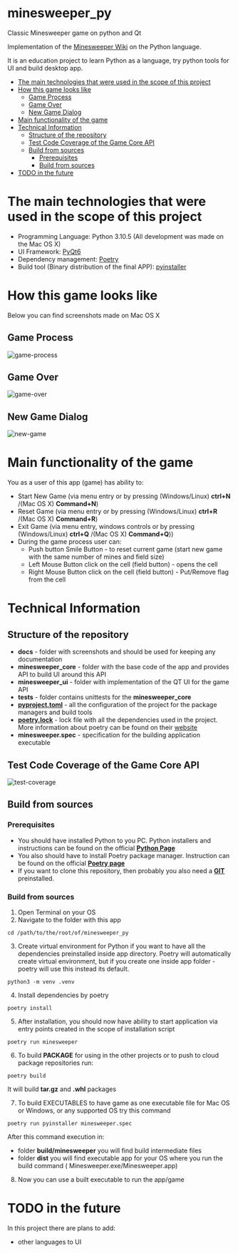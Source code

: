 # minesweeper_py

Classic Minesweeper game on python and Qt

Implementation of the [Minesweeper Wiki](https://en.wikipedia.org/wiki/Minesweeper_(video_game)) on the Python language.

It is an education project to learn Python as a language, try python tools for UI and build desktop app.

- [The main technologies that were used in the scope of this project](#the-main-technologies-that-were-used-in-the-scope-of-this-project)
- [How this game looks like](#how-this-game-looks-like)
  - [Game Process](#game-process)
  - [Game Over](#game-over)
  - [New Game Dialog](#new-game-dialog)
- [Main functionality of the game](#main-functionality-of-the-game)
- [Technical Information](#technical-information)
  - [Structure of the repository](#structure-of-the-repository)
  - [Test Code Coverage of the Game Core API](#test-code-coverage-of-the-game-core-api)
  - [Build from sources](#build-from-sources)
    - [Prerequisites](#prerequisites)
    - [Build from sources](#build-from-sources-1)
- [TODO in the future](#todo-in-the-future)

# The main technologies that were used in the scope of this project

- Programming Language: Python 3.10.5 (All development was made on the Mac OS X)
- UI Framework: [PyQt6](https://riverbankcomputing.com/software/pyqt/intro)
- Dependency management: [Poetry](https://python-poetry.org/)
- Build tool (Binary distribution of the final APP): [pyinstaller](https://pyinstaller.org/en/stable/)

# How this game looks like

Below you can find screenshots made on Mac OS X

## Game Process

![game-process](docs/new_game_process.png)

## Game Over

![game-over](docs/game_over.png)

## New Game Dialog

![new-game](docs/new_game_dialog.png)

# Main functionality of the game

You as a user of this app (game) has ability to:

- Start New Game (via menu entry or by pressing (Windows/Linux) **ctrl+N** /(Mac OS X) **Command+N**)
- Reset Game (via menu entry or by pressing  (Windows/Linux) **ctrl+R** /(Mac OS X) **Command+R**)
- Exit Game (via menu entry, windows controls or by pressing (Windows/Linux) **ctrl+Q** /(Mac OS X) **Command+Q**))
- During the game process user can:
  - Push button Smile Button - to reset current game (start new game with the same number of mines and field size)
  - Left Mouse Button click on the cell (field button) - opens the cell
  - Right Mouse Button click on the cell (field button) - Put/Remove flag from the cell

# Technical Information

## Structure of the repository

- **docs** - folder with screenshots and should be used for keeping any documentation
- **minesweeper_core** - folder with the base code of the app and provides API to build UI around this API
- **minesweeper_ui** - folder with implementation of the QT UI for the game API
- **tests** - folder contains unittests for the **minesweeper_core**
- [**pyproject.toml**](pyproject.toml) - all the configuration of the project for the package managers and build tools
- [**poetry.lock**](poetry.lock) - lock file with all the dependencies used in the project. More information about
  poetry can be found on their [website](https://python-poetry.org/)
- **minesweeper.spec** - specification for the building application executable

## Test Code Coverage of the Game Core API

![test-coverage](docs/test_coverage.png)

## Build from sources

### Prerequisites

- You should have installed Python to you PC. Python installers and instructions can be found on the official [**Python
  Page**](https://www.python.org/)
- You also should have to install Poetry package manager. Instruction can be found on the official [**Poetry
  page**](https://python-poetry.org/docs/#installation)
- If you want to clone this repository, then probably you also need a [**GIT**](https://git-scm.com/) preinstalled.

### Build from sources

1. Open Terminal on your OS
2. Navigate to the folder with this app

```shell
cd /path/to/the/root/of/minesweeper_py
```

3. Create virtual environment for Python if you want to have all the dependencies preinstalled inside app directory.
   Poetry will automatically create virtual environment, but if you create one inside app folder - poetry will use this
   instead its default.

```shell
python3 -m venv .venv 
```

4. Install dependencies by poetry

```shell
poetry install
```

5. After installation, you should now have ability to start application via entry points created in the scope of
   installation script

```shell
poetry run minesweeper
```

6. To build **PACKAGE** for using in the other projects or to push to cloud package repositories run:

```shell
poetry build
```

It will build **tar.gz** and **.whl** packages

7. To build EXECUTABLES to have game as one executable file for Mac OS or Windows, or any supported OS try this command

```shell
poetry run pyinstaller minesweeper.spec
```

After this command execution in:

- folder **build/minesweeper** you will find build intermediate files
- folder **dist** you will find executable app for your OS where you run the build command (
  Minesweeper.exe/Minesweeper.app)

8. Now you can use a built executable to run the app/game

# TODO in the future

In this project there are plans to add:

- other languages to UI
